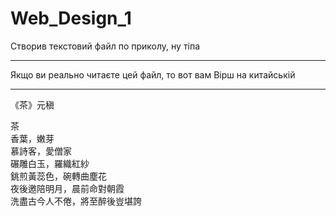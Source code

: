 # Web_Design_1
Створив текстовий файл по приколу, ну тіпа<hr>
Якщо ви реально читаєте цей файл, то вот вам Вірш на китайській<hr>
《茶》元稹

<pre>茶
香葉，嫩芽
慕詩客，愛僧家
碾雕白玉，羅織紅紗
銚煎黃蕊色，碗轉曲塵花
夜後邀陪明月，晨前命對朝霞
洗盡古今人不倦，將至醉後豈堪誇</pre>
